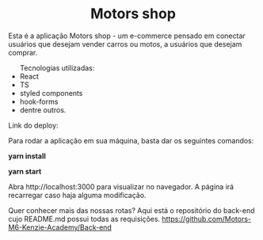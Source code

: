 <h1 align="center">
Motors shop
</h1>

<p>
Esta é a aplicação Motors shop - um e-commerce pensado em conectar usuários que desejam vender carros ou motos, a usuários que desejam comprar.
</p>

<ul align="start">
Tecnologias utilizadas:
<li>React</li> 
<li>TS</li>
<li>styled components</li>
<li>hook-forms</li>
<li>dentre outros.</li>
</ul>


<p>
Link do deploy:
</p>

<p>
Para rodar a aplicação em sua máquina, basta dar os seguintes comandos:
</p>

<strong>yarn install</strong>

<strong>yarn start</strong>

Abra http://localhost:3000 para visualizar no navegador.
A página irá recarregar caso haja alguma modificação.

Quer conhecer mais das nossas rotas? Aqui está o repositório do back-end cujo README.md possui todas as requisições.
https://github.com/Motors-M6-Kenzie-Academy/Back-end
